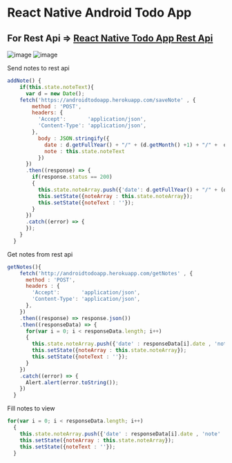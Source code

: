 # React Native Android Todo App

## For Rest Api => [React Native Todo App Rest Api](https://github.com/spolat/android-note-app-service)
  ![image](https://user-images.githubusercontent.com/25878632/27616685-24803504-5bba-11e7-836b-ec1972fbfed7.png)
  ![image](https://user-images.githubusercontent.com/25878632/27616725-7690b7b0-5bba-11e7-8ffd-e20e1fac77b0.png)

Send notes to rest api
```javascript
addNote() {
    if(this.state.noteText){
      var d = new Date();
    fetch('https://androidtodoapp.herokuapp.com/saveNote' , {
        method : 'POST',
        headers: {
          'Accept':       'application/json',
          'Content-Type': 'application/json',
        },
          body : JSON.stringify({
            date : d.getFullYear() + "/" + (d.getMonth() +1) + "/" +  d.getDate(),
            note : this.state.noteText
          })
      })
      .then((response) => {
        if(response.status == 200)
        {
          this.state.noteArray.push({'date': d.getFullYear() + "/" + (d.getMonth() +1) + "/" +  d.getDate() , 'note': this.state.noteText});
          this.setState({noteArray : this.state.noteArray});
          this.setState({noteText : ''});
        }
      })
      .catch((error) => {
      });
    }
  }
```
Get notes from rest api
```javascript
getNotes(){
    fetch('http://androidtodoapp.herokuapp.com/getNotes' , {
      method : 'POST',
      headers : {
        'Accept':       'application/json',
        'Content-Type': 'application/json',
      },
    })
    .then((response) => response.json())
    .then((responseData) => {
      for(var i = 0; i < responseData.length; i++)
      {
        this.state.noteArray.push({'date' : responseData[i].date , 'note' : responseData[i].note});
        this.setState({noteArray : this.state.noteArray});
        this.setState({noteText : ''});
      }
    })
    .catch((error) => {
      Alert.alert(error.toString());
    })
  }
```
Fill notes to view
```javascript
for(var i = 0; i < responseData.length; i++)
  {
    this.state.noteArray.push({'date' : responseData[i].date , 'note' : responseData[i].note});
    this.setState({noteArray : this.state.noteArray});
    this.setState({noteText : ''});
  }
```
